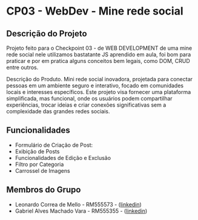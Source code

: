 # CP03 - WebDev - Mine rede social

## Descrição do Projeto

Projeto feito para o Checkpoint 03 - de WEB DEVELOPMENT de uma mine rede social nele utilizamos bastatante JS aprendido em aula, foi bom para praticar e por em pratica alguns conceitos bem legais, como DOM, CRUD entre outros.

Descrição do Produto.
Mini rede social inovadora, projetada para conectar pessoas em um ambiente seguro e interativo, focado em comunidades locais e interesses específicos. Este projeto visa fornecer uma plataforma simplificada, mas funcional, onde os usuários podem compartilhar experiências, trocar ideias e criar conexões significativas sem a complexidade das grandes redes sociais.

## Funcionalidades

- Formulário de Criação de Post:
- Exibição de Posts
- Funcionalidades de Edição e Exclusão
- Filtro por Categoria
- Carrossel de Imagens

## Membros do Grupo

- Leonardo Correa de Mello - RM555573 - ([linkedin](https://www.linkedin.com/in/leocorreamello/))
- Gabriel Alves Machado Vara - RM555355 - ([linkedin](https://www.linkedin.com/in/gabriel-vara/))
